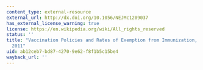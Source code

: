 ```yaml
---
content_type: external-resource
external_url: http://dx.doi.org/10.1056/NEJMc1209037
has_external_license_warning: true
license: https://en.wikipedia.org/wiki/All_rights_reserved
status: ''
title: "Vaccination Policies and Rates of Exemption from Immunization, 2005\u2013\
  2011"
uid: ab12ceb7-bd87-4270-9e62-f8f1b5c15be4
wayback_url: ''
---
```


